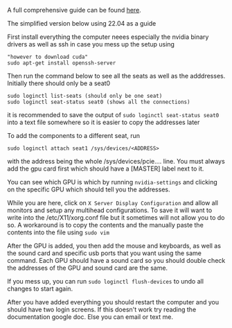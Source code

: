 A full comprehensive guide can be found [here](https://docs.google.com/document/d/1LGUJnEZ7c6VP3upGLUYFddncEqKEW4GCDJKc0esoJbw/edit#heading=h.2v8j146zl0i4). 

The simplified version below using 22.04 as a guide

First install everything the computer neees especially the nvidia binary drivers as well as ssh in case you mess up the setup using 

```
"however to download cuda"
sudo apt-get install openssh-server
```

Then run the command below to see all the seats as well as the adddresses. Initially there should only be a seat0

```
sudo loginctl list-seats (should only be one seat)
sudo loginctl seat-status seat0 (shows all the connections)
```

it is recommended to save the output of  ```sudo loginctl seat-status seat0``` into a text file somewhere so it is easier to copy the addresses later

To add the components to a different seat, run
```
sudo loginctl attach seat1 /sys/devices/<ADDRESS>
```
with the address being the whole /sys/devices/pcie.... line.
You must always add the gpu card first which should have a [MASTER] label next to it. 

You can see which GPU is which by running ```nvidia-settings``` and clicking on the specific GPU which should tell you the addresses.

While you are here, click on ```X Server Display Configuration``` and allow all monitors and setup any multihead configurations. To save it will want to write into the /etc/X11/xorg.conf file but it sometimes will not allow you to do so. A workaround is to copy the contents and the manually paste the contents into the file using ``` sudo vim ```

After the GPU is added, you then add the mouse and keyboards, as well as the sound card and specific usb ports that you want using the same command. Each GPU should have a sound card so you should double check the addresses of the GPU and sound card are the same. 

If you mess up, you can run ```sudo loginctl flush-devices``` to undo all changes to start again.

After you have added everything you should restart the computer and you should have two login screens. If this doesn't work try reading the documentation google doc. Else you can email or text me.
